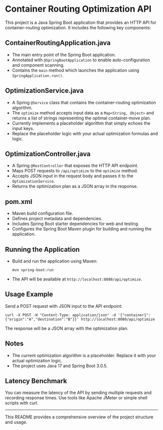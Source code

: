 # Container Routing Optimization API

This project is a Java Spring Boot application that provides an HTTP API for container-routing optimization. It includes the following key components:

## ContainerRoutingApplication.java
- The main entry point of the Spring Boot application.
- Annotated with `@SpringBootApplication` to enable auto-configuration and component scanning.
- Contains the `main` method which launches the application using `SpringApplication.run()`.

## OptimizationService.java
- A Spring `@Service` class that contains the container-routing optimization algorithm.
- The `optimize` method accepts input data as a `Map<String, Object>` and returns a list of strings representing the optimal container-move plan.
- Currently implements a placeholder algorithm that simply echoes the input keys.
- Replace the placeholder logic with your actual optimization formulas and logic.

## OptimizationController.java
- A Spring `@RestController` that exposes the HTTP API endpoint.
- Maps POST requests to `/api/optimize` to the `optimize` method.
- Accepts JSON input in the request body and passes it to the `OptimizationService`.
- Returns the optimization plan as a JSON array in the response.

## pom.xml
- Maven build configuration file.
- Defines project metadata and dependencies.
- Includes Spring Boot starter dependencies for web and testing.
- Configures the Spring Boot Maven plugin for building and running the application.

## Running the Application
- Build and run the application using Maven:
  ```
  mvn spring-boot:run
  ```
- The API will be available at `http://localhost:8080/api/optimize`.

## Usage Example
Send a POST request with JSON input to the API endpoint:
```
curl -X POST -H "Content-Type: application/json" -d '{"container1":{"origin":"A","destination":"B"}}' http://localhost:8080/api/optimize
```
The response will be a JSON array with the optimization plan.

## Notes
- The current optimization algorithm is a placeholder. Replace it with your actual optimization logic.
- The project uses Java 17 and Spring Boot 3.0.5.

## Latency Benchmark
You can measure the latency of the API by sending multiple requests and recording response times. Use tools like Apache JMeter or simple shell scripts with curl.

---

This README provides a comprehensive overview of the project structure and usage.
